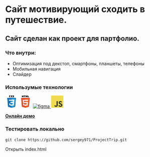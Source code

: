 # Сайт мотивирующий сходить в путешествие.
## Сайт сделан как проект для партфолио.

### Что внутри:
- Оптимизация под декстоп, смартфоны, планшеты, телефоны
- Мобильная навигация
- Слайдер

### Использумые технологии
<p align="left">
<a href="https://www.w3schools.com/css/" target="_blank" rel="noreferrer">
<img src="https://raw.githubusercontent.com/devicons/devicon/master/icons/css3/css3-original-wordmark.svg" alt="css3" width="40" height="40"/></a> 
<a href="https://www.w3.org/html/" target="_blank" rel="noreferrer"> <img src="https://raw.githubusercontent.com/devicons/devicon/master/icons/html5/html5-original-wordmark.svg" alt="html5" width="40" height="40"/></a>
<a href="https://www.figma.com/" target="_blank" rel="noreferrer"> <img src="https://www.vectorlogo.zone/logos/figma/figma-icon.svg" alt="figma" width="40" height="40"/> </a>
<a href="https://developer.mozilla.org/en-US/docs/Web/JavaScript" target="_blank" rel="noreferrer"><img src="https://raw.githubusercontent.com/devicons/devicon/master/icons/javascript/javascript-original.svg" alt="javascript" width="40" height="40"/></a>
</p>

[**Онлайн демо**](https://sergey971.github.io/ProjectTrip/)

### Тестировать локально

```
git clone https://github.com/sergey971/ProjectTrip.git

```

Открыть index.html
